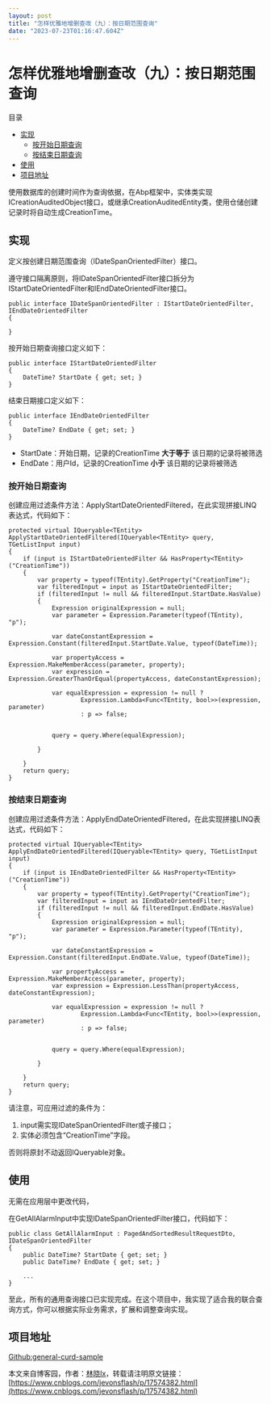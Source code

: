 ```yaml
---
layout: post
title: "怎样优雅地增删查改（九）：按日期范围查询"
date: "2023-07-23T01:16:47.604Z"
---
```

怎样优雅地增删查改（九）：按日期范围查询
====================

目录

*   [实现](#实现)
    *   [按开始日期查询](#按开始日期查询)
    *   [按结束日期查询](#按结束日期查询)
*   [使用](#使用)
*   [项目地址](#项目地址)

使用数据库的创建时间作为查询依据，在Abp框架中，实体类实现ICreationAuditedObject接口，或继承CreationAuditedEntity类，使用仓储创建记录时将自动生成CreationTime。

实现
--

定义按创建日期范围查询（IDateSpanOrientedFilter）接口。

遵守接口隔离原则，将IDateSpanOrientedFilter接口拆分为IStartDateOrientedFilter和IEndDateOrientedFilter接口。

    public interface IDateSpanOrientedFilter : IStartDateOrientedFilter, IEndDateOrientedFilter
    {
    
    }
    

按开始日期查询接口定义如下：

    public interface IStartDateOrientedFilter
    {
        DateTime? StartDate { get; set; }
    }
    

结束日期接口定义如下：

    public interface IEndDateOrientedFilter
    {
        DateTime? EndDate { get; set; }
    }
    

*   StartDate：开始日期，记录的CreationTime **大于等于** 该日期的记录将被筛选
*   EndDate：用户Id，记录的CreationTime **小于** 该日期的记录将被筛选

### 按开始日期查询

创建应用过滤条件方法：ApplyStartDateOrientedFiltered，在此实现拼接LINQ表达式，代码如下：

    protected virtual IQueryable<TEntity> ApplyStartDateOrientedFiltered(IQueryable<TEntity> query, TGetListInput input)
    {
        if (input is IStartDateOrientedFilter && HasProperty<TEntity>("CreationTime"))
        {
            var property = typeof(TEntity).GetProperty("CreationTime");
            var filteredInput = input as IStartDateOrientedFilter;
            if (filteredInput != null && filteredInput.StartDate.HasValue)
            {
                Expression originalExpression = null;
                var parameter = Expression.Parameter(typeof(TEntity), "p");
    
                var dateConstantExpression = Expression.Constant(filteredInput.StartDate.Value, typeof(DateTime));
    
                var propertyAccess = Expression.MakeMemberAccess(parameter, property);
                var expression = Expression.GreaterThanOrEqual(propertyAccess, dateConstantExpression);
    
                var equalExpression = expression != null ?
                        Expression.Lambda<Func<TEntity, bool>>(expression, parameter)
                        : p => false;
    
    
                query = query.Where(equalExpression);
    
            }
    
        }
        return query;
    }
    
    
    

### 按结束日期查询

创建应用过滤条件方法：ApplyEndDateOrientedFiltered，在此实现拼接LINQ表达式，代码如下：

    protected virtual IQueryable<TEntity> ApplyEndDateOrientedFiltered(IQueryable<TEntity> query, TGetListInput input)
    {
        if (input is IEndDateOrientedFilter && HasProperty<TEntity>("CreationTime"))
        {
            var property = typeof(TEntity).GetProperty("CreationTime");
            var filteredInput = input as IEndDateOrientedFilter;
            if (filteredInput != null && filteredInput.EndDate.HasValue)
            {
                Expression originalExpression = null;
                var parameter = Expression.Parameter(typeof(TEntity), "p");
    
                var dateConstantExpression = Expression.Constant(filteredInput.EndDate.Value, typeof(DateTime));
    
                var propertyAccess = Expression.MakeMemberAccess(parameter, property);
                var expression = Expression.LessThan(propertyAccess, dateConstantExpression);
    
                var equalExpression = expression != null ?
                        Expression.Lambda<Func<TEntity, bool>>(expression, parameter)
                        : p => false;
    
    
                query = query.Where(equalExpression);
    
            }
    
        }
        return query;
    }
    

请注意，可应用过滤的条件为：

1.  input需实现IDateSpanOrientedFilter或子接口；
2.  实体必须包含“CreationTime”字段。

否则将原封不动返回IQueryable对象。

使用
--

无需在应用层中更改代码，

在GetAllAlarmInput中实现IDateSpanOrientedFilter接口，代码如下：

    public class GetAllAlarmInput : PagedAndSortedResultRequestDto, IDateSpanOrientedFilter
    {
        public DateTime? StartDate { get; set; }
        public DateTime? EndDate { get; set; }
    
        ...
    }
    
    

至此，所有的通用查询接口已实现完成。在这个项目中，我实现了适合我的联合查询方式，你可以根据实际业务需求，扩展和调整查询实现。

项目地址
----

[Github:general-curd-sample](https://github.com/jevonsflash/general-curd-sample)

本文来自博客园，作者：[林晓lx](https://www.cnblogs.com/jevonsflash/)，转载请注明原文链接：[https://www.cnblogs.com/jevonsflash/p/17574382.html](https://www.cnblogs.com/jevonsflash/p/17574382.html)